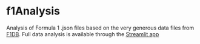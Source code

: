 # f1Analysis
Analysis of Formula 1 .json files based on the very generous data files from [F1DB](https://github.com/f1db/f1db). Full data analysis is available through the [Streamlit app](https://f1analysis-app.streamlit.app/)
